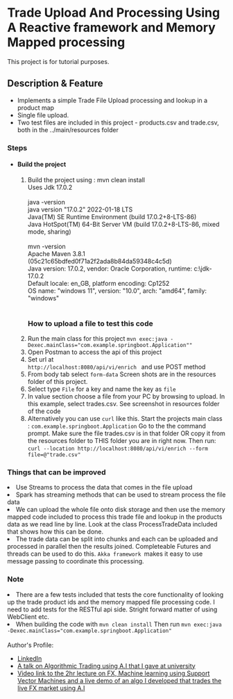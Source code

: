 # Trade Upload And Processing Using A Reactive framework and Memory Mapped processing

This project is for tutorial purposes.<br />

<h2>Description & Feature</h2>
<ul>
  <li>Implements a simple Trade File Upload processing and lookup in a product map</li>
  <li>Single file upload.</li>
  <li>Two test files are included in this project - products.csv and trade.csv, both in the ../main/resources folder</li>
</ul>


<h3>Steps</h3>
<ul>
  <li><h4>Build the project</h4>
  
  <ol>
    <li>Build the project using : mvn clean install 
      </br>
       Uses Jdk 17.0.2
    </li>
  </li>  
      <br>
        java -version
 <br>
        java version "17.0.2" 2022-01-18 LTS
 <br>
        Java(TM) SE Runtime Environment (build 17.0.2+8-LTS-86)
 <br>
        Java HotSpot(TM) 64-Bit Server VM (build 17.0.2+8-LTS-86, mixed mode, sharing)
 <br>
 <br>
        mvn -version
 <br>
        Apache Maven 3.8.1 (05c21c65bdfed0f71a2f2ada8b84da59348c4c5d)
 <br>
        Java version: 17.0.2, vendor: Oracle Corporation, runtime: c:\jdk-17.0.2
 <br>
        Default locale: en_GB, platform encoding: Cp1252
 <br>
        OS name: "windows 11", version: "10.0", arch: "amd64", family: "windows"
 <br>
 <br>
    </li>

<h3>How to upload a file to test this code</h3>
    <li>Run the main class for this project <code>mvn exec:java -Dexec.mainClass="com.example.springboot.Application""</code></li>
    <li>Open Postman to access the api of this project</li>
    <li>Set url at<br /><code>http://localhost:8080/api/vi/enrich </code> and use POST method</li>
    <li>From body tab select <code>form-data</code> Screen shots are in the resources folder of this project.</li>
    <li>Select type <code>File</code> for a key and name the key as <code>file</code></li>
    <li>In value section choose a file from your PC by browsing to upload. In this example, select trades.csv. See screenshot in resources folder of the code</li>
    <li>Alternatively you can use <code>curl</code> like this.
        Start the projects main class : <code>com.example.springboot.Application</code>
        Go to the the command prompt.
        Make sure the file trades.csv is in that folder OR copy it from the resources folder to THIS folder
        you are in right now.
        Then run: <code>curl --location http://localhost:8080/api/vi/enrich --form file=@"trade.csv" </code>
  </ol>
</li>
</ul>

<h3>Things that can be improved</h3>
 <li>Use Streams to process the data that comes in the file upload</li>
 <li>Spark has streaming methods that can be used to stream process the file data</li>
 <li>We can upload the whole file onto disk storage and then use the memory mapped code included
to process this trade file and lookup in the products data as we read line by line.
Look at the class ProcessTradeData included that shows how this can be done.</li>
<li>
The trade data can be split into chunks and each can be uploaded and processed
in parallel then the results joined. Completeable Futures and threads can be 
used to do this. <code>Akka framework </code>makes it easy to use message passing to coordinate this processing.
</li>
<h3>Note</h3>
<li>There are a few tests included that tests the core functionality of looking up the trade product ids
and the memory mapped file processing code. I need to add tests for the RESTful api side.
Stright forward matter of using WebClient etc.
</li>

<li>
When building the code with <code>mvn clean install</code>
Then run <code>mvn exec:java -Dexec.mainClass="com.example.springboot.Application"</code>
</li>
<br />
Author's Profile:
<ul>
  <li><a href="https://www.linkedin.com/in/ashish-patel-95850310">LinkedIn</a></li>
  <li><a href="https://www.linkedin.com/posts/jesus-requena-carrion_qmul-algorithmictrading-datascience-activity-6907599565349089280-VvYa/?utm_source=share&utm_medium=member_desktop">
A talk on Algorithmic Trading using A.I that I gave at university</a>
 <li><a href="https://echo360.org.uk/media/9197303c-2477-4b6a-bf75-53b68ff63e4d/public">
Video link to the 2hr lecture on FX, Machine learning using Support Vector Machines and a live demo of an algo I developed that trades the live FX market using A.I</a>
</li>
</ul>
